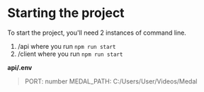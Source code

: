 # Starting the project
To start the project, you'll need 2 instances of command line.
1. /api where you run `npm run start`
2. /client where you run `npm run start`

**api/.env**
> PORT: number
> MEDAL_PATH: C:/Users/User/Videos/Medal
